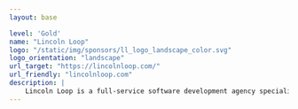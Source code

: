 ```yaml
---
layout: base

level: 'Gold'
name: "Lincoln Loop"
logo: "/static/img/sponsors/ll_logo_landscape_color.svg"
logo_orientation: "landscape"
url_target: "https://lincolnloop.com/"
url_friendly: "lincolnloop.com"
description: |
    Lincoln Loop is a full-service software development agency specializing in Python and Django development for web and mobile. Since 2007 our emphasis on quality in an agile environment has helped numerous startups and high-traffic sites grow their businesses. In addition to rock solid Python powered backends, Lincoln Loop provides user experience, deployment, and real-time application development with JavaScript.
---
```


